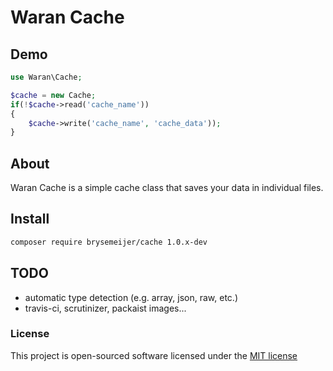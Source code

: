 # Waran Cache

## Demo
```php
use Waran\Cache;

$cache = new Cache;
if(!$cache->read('cache_name'))
{
    $cache->write('cache_name', 'cache_data'));
}

```


## About
Waran Cache is a simple cache class that saves your data in individual files.


## Install
```bash
composer require brysemeijer/cache 1.0.x-dev
```


## TODO
- automatic type detection (e.g. array, json, raw, etc.)
- travis-ci, scrutinizer, packaist images...


### License
This project is open-sourced software licensed under the [MIT license](http://opensource.org/licenses/MIT)

